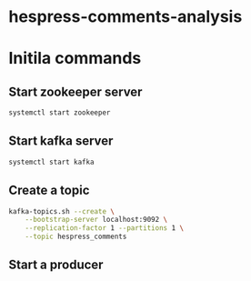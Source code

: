 # hespress-comments-analysis

# Initila commands

## Start zookeeper server

```bash
systemctl start zookeeper
```

## Start kafka server

```bash
systemctl start kafka
```

## Create a topic

```bash
kafka-topics.sh --create \
    --bootstrap-server localhost:9092 \
    --replication-factor 1 --partitions 1 \
    --topic hespress_comments
```

## Start a producer

```bash